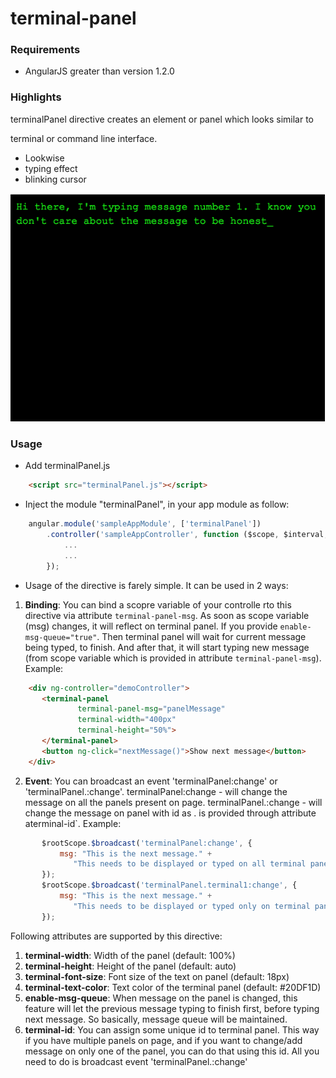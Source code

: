 # terminal-panel

### Requirements

* AngularJS greater than version 1.2.0

### Highlights

terminalPanel directive creates an element or panel which looks similar to

terminal or command line interface.

* Lookwise
* typing effect
* blinking cursor

![alt text](https://github.com/vishalnarkhede/terminal-panel/blob/master/screenshots/screenshot1.png "Logo Title Text 1")

### Usage
* Add terminalPanel.js

````html
    <script src="terminalPanel.js"></script>

````
* Inject the module "terminalPanel", in your app module as follow:

````javascript
    angular.module('sampleAppModule', ['terminalPanel'])
        .controller('sampleAppController', function ($scope, $interval, $rootScope) {
            ...
            ...
        });

````
* Usage of the directive is farely simple. It can be used in 2 ways:

1. **Binding**:
     You can bind a scopre variable of your controlle rto this directive
     via attribute `terminal-panel-msg`.
     As soon as scope variable (msg) changes, it will reflect on terminal panel.
     If you provide `enable-msg-queue="true"`. Then terminal panel will wait for
     current message being typed, to finish. And after that, it will start typing
     new message (from scope variable which is provided in attribute `terminal-panel-msg`).
     Example:
````html
    <div ng-controller="demoController">
       <terminal-panel
               terminal-panel-msg="panelMessage"
               terminal-width="400px"
               terminal-height="50%">
       </terminal-panel>
       <button ng-click="nextMessage()">Show next message</button>
    </div>
````
2. **Event**:
     You can broadcast an event 'terminalPanel:change' or 'terminalPanel.<id>:change'.
     terminalPanel:change - will change the message on all the panels present on page.
     terminalPanel.<id>:change - will change the message on panel with id as <id>.
                                 <id> is provided through attribute aterminal-id`.
     Example:
````javascript
       $rootScope.$broadcast('terminalPanel:change', {
           msg: "This is the next message." +
              "This needs to be displayed or typed on all terminal panels on page."
       });
       $rootScope.$broadcast('terminalPanel.terminal1:change', {
           msg: "This is the next message." +
              "This needs to be displayed or typed only on terminal panel with id as 'terminal1'"
       });
````
Following attributes are supported by this directive:

1. **terminal-width**: Width of the panel (default: 100%)
2. **terminal-height**: Height of the panel (default: auto)
3. **terminal-font-size**: Font size of the text on panel (default: 18px)
4. **terminal-text-color**: Text color of the terminal panel (default: #20DF1D)
5. **enable-msg-queue**: When message on the panel is changed, this feature will
                     let the previous message typing to finish first, before
                     typing next message. So basically, message queue will be
                     maintained.
6. **terminal-id**: You can assign some unique id to terminal panel. This way
                if you have multiple panels on page, and if you want to change/add
                message on only one of the panel, you can do that using this id.
                All you need to do is broadcast event 'terminalPanel.<id>:change'

